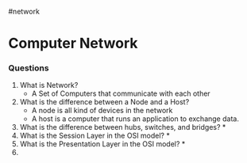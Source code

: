 #network
# Computer Network
### Questions

1. What is Network?
	* A Set of Computers that communicate with each other
2. What is the difference between a Node and a Host?
	* A node is all kind of devices in the network
	* A host is a computer that runs an application to exchange data.
3. What is the difference between hubs, switches, and bridges?
	* 
4. What is the Session Layer in the OSI model?
	* 
5. What is the Presentation Layer in the OSI model?
	* 
6. 